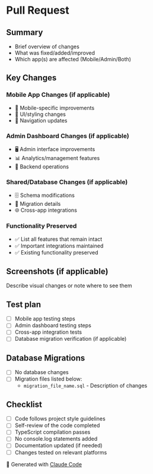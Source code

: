 # Pull Request

## Summary
- Brief overview of changes
- What was fixed/added/improved
- Which app(s) are affected (Mobile/Admin/Both)

## Key Changes

### Mobile App Changes (if applicable)
- 📱 Mobile-specific improvements
- 🎨 UI/styling changes
- 🔗 Navigation updates

### Admin Dashboard Changes (if applicable)  
- 🖥️ Admin interface improvements
- 📊 Analytics/management features
- 🔧 Backend operations

### Shared/Database Changes (if applicable)
- 🗄️ Schema modifications
- 🔄 Migration details
- 🌐 Cross-app integrations

### Functionality Preserved
- ✅ List all features that remain intact
- ✅ Important integrations maintained
- ✅ Existing functionality preserved

## Screenshots (if applicable)
Describe visual changes or note where to see them

## Test plan
- [ ] Mobile app testing steps
- [ ] Admin dashboard testing steps  
- [ ] Cross-app integration tests
- [ ] Database migration verification (if applicable)

## Database Migrations
<!-- If this PR includes database migrations, list them here -->
- [ ] No database changes
- [ ] Migration files listed below:
  - `migration_file_name.sql` - Description of changes

## Checklist
- [ ] Code follows project style guidelines
- [ ] Self-review of the code completed
- [ ] TypeScript compilation passes
- [ ] No console.log statements added
- [ ] Documentation updated (if needed)
- [ ] Changes tested on relevant platforms

🤖 Generated with [Claude Code](https://claude.ai/code)